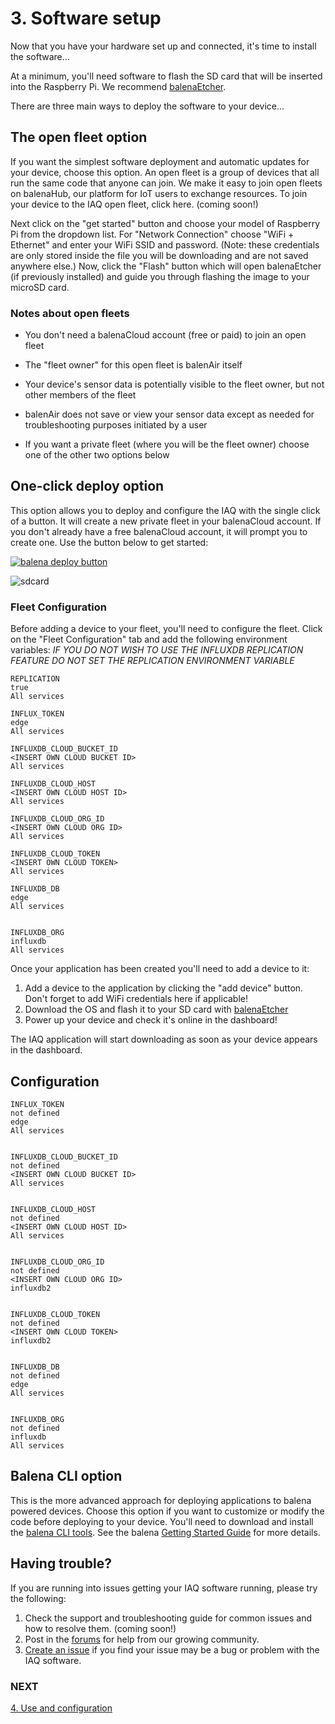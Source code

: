 # 3. Software setup

Now that you have your hardware set up and connected, it's time to install the software...

At a minimum, you'll need software to flash the SD card that will be inserted into the Raspberry Pi. We recommend [balenaEtcher](https://balena.io/etcher).

There are three main ways to deploy the software to your device...

## The open fleet option
If you want the simplest software deployment and automatic updates for your device, choose this option. An open fleet is a group of devices that all run the same code that anyone can join. We make it easy to join open fleets on balenaHub, our platform for IoT users to exchange resources. To join your device to the IAQ open fleet, click here. (coming soon!)

Next click on the "get started" button and choose your model of Raspberry Pi from the dropdown list. For "Network Connection" choose "WiFi + Ethernet" and enter your WiFi SSID and password. (Note: these credentials are only stored inside the file you will be downloading and are not saved anywhere else.) Now, click the "Flash" button which will open balenaEtcher (if previously installed) and guide you through flashing the image to your microSD card.

### Notes about open fleets
- You don't need a balenaCloud account (free or paid) to join an open fleet

- The "fleet owner" for this open fleet is balenAir itself

- Your device's sensor data is potentially visible to the fleet owner, but not other members of the fleet

- balenAir does not save or view your sensor data except as needed for troubleshooting purposes initiated by a user

- If you want a private fleet (where you will be the fleet owner) choose one of the other two options below

## One-click deploy option
This option allows you to deploy and configure the IAQ with the single click of a button. It will create a new private fleet in your balenaCloud account. If you don't already have a free balenaCloud account, it will prompt you to create one. Use the button below to get started:

[![balena deploy button](https://www.balena.io/deploy.svg)](https://dashboard.balena-cloud.com/deploy?repoUrl=https://github.com/InfluxCommunity/balenair/tree/2.X)

![sdcard](./images/sdcard.gif)

### Fleet Configuration
Before adding a device to your fleet, you'll need to configure the fleet. Click on the "Fleet Configuration" tab and add the following environment variables:
*IF YOU DO NOT WISH TO USE THE INFLUXDB REPLICATION FEATURE DO NOT SET THE REPLICATION ENVIRONMENT VARIABLE*
```
REPLICATION
true
All services

INFLUX_TOKEN	
edge
All services	

INFLUXDB_CLOUD_BUCKET_ID	
<INSERT OWN CLOUD BUCKET ID>
All services	

INFLUXDB_CLOUD_HOST	
<INSERT OWN CLOUD HOST ID>
All services	

INFLUXDB_CLOUD_ORG_ID	
<INSERT OWN CLOUD ORG ID>
All services	

INFLUXDB_CLOUD_TOKEN	
<INSERT OWN CLOUD TOKEN>
All services	

INFLUXDB_DB	
edge
All services	


INFLUXDB_ORG	
influxdb
All services
```


Once your application has been created you'll need to add a device to it:

1. Add a device to the application by clicking the "add device" button. Don't forget to add WiFi credentials here if applicable!
2. Download the OS and flash it to your SD card with [balenaEtcher](https://balena.io/etcher)
3. Power up your device and check it's online in the dashboard!

The IAQ application will start downloading as soon as your device appears in the dashboard.

## Configuration

```
INFLUX_TOKEN	
not defined
edge
All services	


INFLUXDB_CLOUD_BUCKET_ID	
not defined
<INSERT OWN CLOUD BUCKET ID>
All services	


INFLUXDB_CLOUD_HOST	
not defined
<INSERT OWN CLOUD HOST ID>
All services	


INFLUXDB_CLOUD_ORG_ID	
not defined
<INSERT OWN CLOUD ORG ID>
influxdb2	


INFLUXDB_CLOUD_TOKEN	
not defined
<INSERT OWN CLOUD TOKEN>
influxdb2	


INFLUXDB_DB	
not defined
edge
All services	


INFLUXDB_ORG	
not defined
influxdb
All services
```

## Balena CLI option

This is the more advanced approach for deploying applications to balena powered devices. Choose this option if you want to customize or modify the code before deploying to your device. You'll need to download and install the [balena CLI tools](https://github.com/balena-io/balena-cli/blob/master/INSTALL.md). See the balena [Getting Started Guide](https://www.balena.io/docs/learn/getting-started/raspberrypi4-64/python/) for more details.

## Having trouble?

If you are running into issues getting your IAQ software running, please try the following:
1. Check the support and troubleshooting guide for common issues and how to resolve them. (coming soon!)
2. Post in the [forums](https://forums.balena.io/) for help from our growing community.
3. [Create an issue](https://github.com/balenair/balenair/issues) if you find your issue may be a bug or problem with the IAQ software.

### NEXT
[4. Use and configuration](04-use-and-configuration.md)
